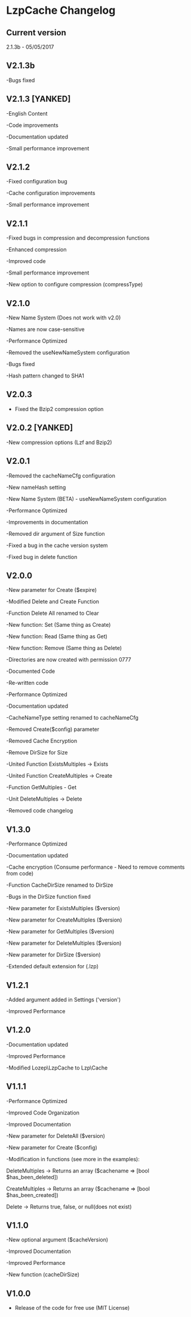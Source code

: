 # LzpCache Changelog

## Current version
2.1.3b - 05/05/2017

## V2.1.3b
-Bugs fixed

## V2.1.3 [YANKED]
-English Content

-Code improvements

-Documentation updated

-Small performance improvement

## V2.1.2
-Fixed configuration bug

-Cache configuration improvements

-Small performance improvement

## V2.1.1
-Fixed bugs in compression and decompression functions

-Enhanced compression

-Improved code

-Small performance improvement

-New option to configure compression (compressType)

## V2.1.0
-New Name System (Does not work with v2.0)

-Names are now case-sensitive

-Performance Optimized

-Removed the useNewNameSystem configuration

-Bugs fixed

-Hash pattern changed to SHA1

## V2.0.3
- Fixed the Bzip2 compression option

## V2.0.2 [YANKED]
-New compression options (Lzf and Bzip2)

## V2.0.1
-Removed the cacheNameCfg configuration

-New nameHash setting

-New Name System (BETA) - useNewNameSystem configuration

-Performance Optimized

-Improvements in documentation

-Removed dir argument of Size function

-Fixed a bug in the cache version system

-Fixed bug in delete function

## V2.0.0
-New parameter for Create ($expire)

-Modified Delete and Create Function

-Function Delete All renamed to Clear

-New function: Set (Same thing as Create)

-New function: Read (Same thing as Get)

-New function: Remove (Same thing as Delete)

-Directories are now created with permission 0777

-Documented Code

-Re-written code

-Performance Optimized

-Documentation updated

-CacheNameType setting renamed to cacheNameCfg

-Removed Create($config) parameter

-Removed Cache Encryption

-Remove DirSize for Size

-United Function ExistsMultiples -> Exists

-United Function CreateMultiples -> Create

-Function GetMultiples - Get

-Unit DeleteMultiples -> Delete

-Removed code changelog

## V1.3.0
-Performance Optimized

-Documentation updated

-Cache encryption (Consume performance - Need to remove comments from code)

-Function CacheDirSize renamed to DirSize

-Bugs in the DirSize function fixed

-New parameter for ExistsMultiples ($version)

-New parameter for CreateMultiples ($version)

-New parameter for GetMultiples ($version)

-New parameter for DeleteMultiples ($version)

-New parameter for DirSize ($version)

-Extended default extension for (.lzp)

## V1.2.1
-Added argument added in Settings ('version')

-Improved Performance

## V1.2.0
-Documentation updated

-Improved Performance

-Modified Lozep\LzpCache to Lzp\Cache

## V1.1.1
-Performance Optimized

-Improved Code Organization

-Improved Documentation

-New parameter for DeleteAll ($version)

-New parameter for Create ($config)

-Modification in functions (see more in the examples):

DeleteMultiples -> Returns an array ($cachename => [bool $has_been_deleted])

CreateMultiples -> Returns an array ($cachename => [bool $has_been_created])

Delete -> Returns true, false, or null(does not exist)


## V1.1.0
-New optional argument ($cacheVersion)

-Improved Documentation

-Improved Performance

-New function (cacheDirSize)

## V1.0.0
- Release of the code for free use (MIT License)